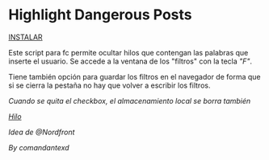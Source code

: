 # Highlight Dangerous Posts

[INSTALAR](https://github.com/Pytness/fc-script/raw/master/src/filterThreads/index.user.js)

Este script para fc permite ocultar hilos que contengan las palabras que inserte el usuario.
Se accede a la ventana de los "filtros" con la tecla *"F"*.

Tiene también opción para guardar los filtros en el navegador de forma que si se cierra la pestaña
no hay que volver a escribir los filtros.

*Cuando se quita el checkbox, el almacenamiento local se borra también*

*[Hilo](https://www.forocoches.com/foro/showthread.php?t=6794769)*

*Idea de @Nordfront*

*By comandantexd*
